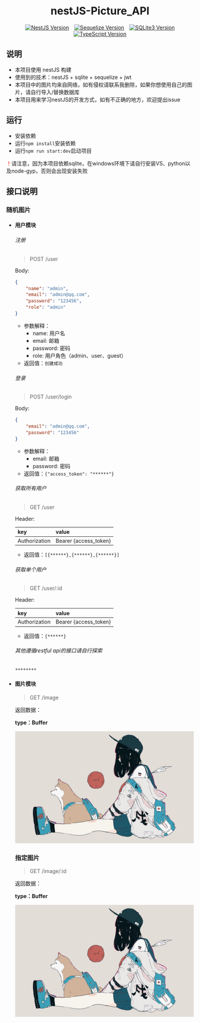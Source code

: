 <div style="text-align: center;">
    <h1>nestJS-Picture_API</h1>
    <a href="https://nestjs.com/" style="display: inline-block; margin: 0 5px;"><img src="https://img.shields.io/badge/NestJS-10.0.0-ea2845" alt="NestJS Version"></a>
    <a href="https://sequelize.org/" style="display: inline-block; margin: 0 5px;"><img src="https://img.shields.io/badge/Sequelize-6.37.1-02afef" alt="Sequelize Version"></a>
    <a href="https://github.com/mapbox/node-sqlite3" style="display: inline-block; margin: 0 5px;"><img src="https://img.shields.io/badge/SQLite3-5.1.7-044a64" alt="SQLite3 Version"></a>
    <a href="https://www.typescriptlang.org/" style="display: inline-block; margin: 0 5px;"><img src="https://img.shields.io/badge/TypeScript-5.1.3-337ab7" alt="TypeScript Version"></a>
</div>

## 说明

- 本项目使用 nestJS 构建
- 使用到的技术：nestJS + sqlite + sequelize + jwt
- 本项目中的图片均来自网络，如有侵权请联系我删除，如果你想使用自己的图片，请自行导入/替换数据库
- 本项目用来学习nestJS的开发方式，如有不正确的地方，欢迎提出issue

## 运行

- 安装依赖
- 运行`npm install`安装依赖
- 运行`npm run start:dev`启动项目

<p><span style="color: red">！</span>请注意，因为本项目依赖sqlite，在windows环境下请自行安装VS、python以及node-gyp，否则会出现安装失败</p>

## 接口说明

### 随机图片

- #### 用户模块

    ###### 注册

    > POST /user

    Body:
    ```json
    {
        "name": "admin",
        "email": "admin@qq.com",
        "password": "123456",
        "role": "admin"
    }
    ```
    - 参数解释：
        - name: 用户名
        - email: 邮箱
        - password: 密码
        - role: 用户角色（admin、user、guest）
    - 返回值：`创建成功`

    ###### 登录

    > POST /user/login

    Body:
    ```json
    {
        "email": "admin@qq.com",
        "password": "123456"
    }
    ```

    - 参数解释：
      - email: 邮箱
      - password: 密码
    - 返回值：`{"access_token": "******"}`

    ###### 获取所有用户

    > GET /user

    Header:

    | key | value |
    | --- | --- |
    | Authorization | Bearer {access_token} |

    - 返回值：`[{******},{******},{******}]`

    ###### 获取单个用户

    > GET /user/:id

    Header:

    | key | value |
    | --- | --- |
    | Authorization | Bearer {access_token} |

    - 返回值：`{******}`

    ###### 其他遵循restful api的接口请自行探索

    `********`

- #### 图片模块

    > GET /image

    返回数据：

    **type：Buffer**

    ![本地图片](./demo.jpg)

    ### 指定图片

    > GET /image/:id

    返回数据：

    **type：Buffer**

    ![本地图片](./demo.jpg)
